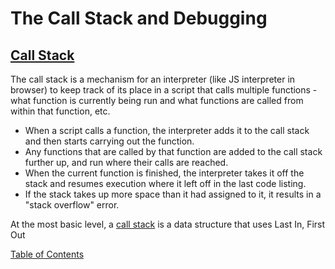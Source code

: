 # The Call Stack and Debugging

## [Call Stack](https://developer.mozilla.org/en-US/docs/Glossary/Call_stack)

The call stack is a mechanism for an interpreter (like JS interpreter in browser) to keep track of its place in a script that calls multiple functions - what function is currently being run and what functions are called from within that function, etc. 

- When a script calls a function, the interpreter adds it to the call stack and then starts carrying out the function.
- Any functions that are called by that function are added to the call stack further up, and run where their calls are reached.
- When the current function is finished, the interpreter takes it off the stack and resumes execution where it left off in the last code listing.
- If the stack takes up more space than it had assigned to it, it results in a "stack overflow" error.

At the most basic level, a [call stack](https://www.freecodecamp.org/news/understanding-the-javascript-call-stack-861e41ae61d4/) is a data structure that uses Last In, First Out

[Table of Contents](README.md)